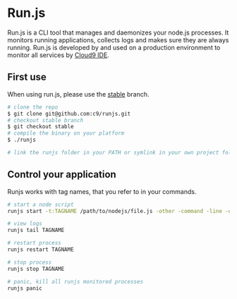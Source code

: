 # Run.js

Run.js is a CLI tool that manages and daemonizes your node.js processes.
It monitors running applications, collects logs and makes sure they are always running.
Run.js is developed by and used on a production environment to monitor all services by [Cloud9 IDE](https://c9.io).

## First use

When using run.js, please use the [stable](https://github.com/c9/runjs/tree/stable) branch.

```sh
# clone the repo
$ git clone git@github.com:c9/runjs.git
# checkout stable branch
$ git checkout stable
# compile the binary on your platform
$ ./runjs

# link the runjs folder in your PATH or symlink in your own project folder
```

## Control your application

Runjs works with tag names, that you refer to in your commands.

```sh
# start a node script
runjs start -t:TAGNAME /path/to/nodejs/file.js -other -command -line -options

# view logs
runjs tail TAGNAME

# restart process
runjs restart TAGNAME

# stop process
runjs stop TAGNAME

# panic, kill all runjs monitored processes
runjs panic
```